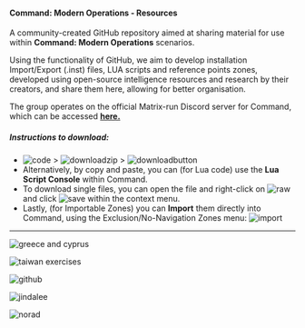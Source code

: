 #### Command: Modern Operations - Resources

A community-created GitHub repository aimed at sharing material for use within **Command: Modern Operations** scenarios.

Using the functionality of GitHub, we aim to develop installation Import/Export (.inst) files, LUA scripts and reference points zones, developed using open-source intelligence resources and research by their creators, and share them here, allowing for better organisation.

The group operates on the official Matrix-run Discord server for Command, which can be accessed [**here.**](https://discord.com/invite/4RjfxEs)

##### Instructions to download:

* ![code](https://user-images.githubusercontent.com/121643870/210081699-d6534327-5b29-4fbf-8f3d-48ac381a4f82.png) > ![downloadzip](https://user-images.githubusercontent.com/121643870/210082013-802fbede-e4f7-4ac1-9c99-3580a0a2491a.png) > ![downloadbutton](https://user-images.githubusercontent.com/121643870/210082281-6ef86d27-0218-4fef-94a8-8553849088e6.png)
* Alternatively, by copy and paste, you can (for Lua code) use the **Lua Script Console** within Command.
* To download single files, you can open the file and right-click on ![raw](https://user-images.githubusercontent.com/121643870/210083664-198480aa-03a6-48fa-ad0c-3db12cb0be71.png) and click ![save](https://user-images.githubusercontent.com/121643870/210083693-965d1b0b-6fca-4ba2-9b5e-1e909e4fb129.png) within the context menu.
* Lastly, (for Importable Zones) you can **Import** them directly into Command, using the Exclusion/No-Navigation Zones menu: ![import](https://user-images.githubusercontent.com/121643870/210086482-11b509b1-c400-42b0-9cc7-75550a718c6a.png)



---

![greece and cyprus](https://user-images.githubusercontent.com/121643870/210122848-1aadaac7-4ba4-4870-a5ba-48769a432a6c.png)

![taiwan exercises](https://user-images.githubusercontent.com/121643870/210031541-2b6b74bf-23e2-40dc-97d6-8d073e9e51e4.png)

![github](https://user-images.githubusercontent.com/121643870/210030779-e5e0c85e-fab3-4c9f-8635-4fdf80d2bb17.png)

![jindalee](https://user-images.githubusercontent.com/121643870/210034707-89b5c4ee-f67d-4815-b936-4dd147f78c26.png)

![norad](https://user-images.githubusercontent.com/121643870/210035026-689f5516-0152-4c97-9869-5e9f12fe3594.png)
